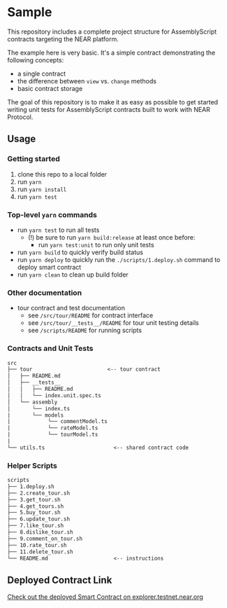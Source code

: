 # Sample

This repository includes a complete project structure for AssemblyScript contracts targeting the NEAR platform.

The example here is very basic.  It's a simple contract demonstrating the following concepts:
- a single contract
- the difference between `view` vs. `change` methods
- basic contract storage

The goal of this repository is to make it as easy as possible to get started writing unit tests for AssemblyScript contracts built to work with NEAR Protocol.

## Usage

### Getting started

1. clone this repo to a local folder
2. run `yarn`
3. run `yarn install`
4. run `yarn test`

### Top-level `yarn` commands

- run `yarn test` to run all tests
  - (!) be sure to run `yarn build:release` at least once before:
    - run `yarn test:unit` to run only unit tests
- run `yarn build` to quickly verify build status
- run `yarn deploy` to quickly run the `./scripts/1.deploy.sh` command to deploy smart contract
- run `yarn clean` to clean up build folder

### Other documentation

- tour contract and test documentation
  - see `/src/tour/README` for contract interface
  - see `/src/tour/__tests__/README` for tour unit testing details
  - see `/scripts/README` for running scripts


### Contracts and Unit Tests

```txt
src
├── tour                        <-- tour contract
│   ├── README.md
│   ├── __tests__
│   │   ├── README.md
│   │   └── index.unit.spec.ts
│   └── assembly
│       └── index.ts
|       └── models
|            └── commentModel.ts
|            └── rateModel.ts
|            └── tourModel.ts
|
└── utils.ts                      <-- shared contract code
```

### Helper Scripts

```txt
scripts
├── 1.deploy.sh
├── 2.create_tour.sh
├── 3.get_tour.sh
├── 4.get_tours.sh
├── 5.buy_tour.sh
├── 6.update_tour.sh
├── 7.like_tour.sh
├── 8.dislike_tour.sh
├── 9.comment_on_tour.sh
├── 10.rate_tour.sh
├── 11.delete_tour.sh
└── README.md                     <-- instructions
```
## Deployed Contract Link
[Check out the deployed Smart Contract on explorer.testnet.near.org](https://explorer.testnet.near.org/transactions/4Y8PBn45mJtyDD4ir1aopPkMNqZdfC2hwJrXhTxAi7cA)